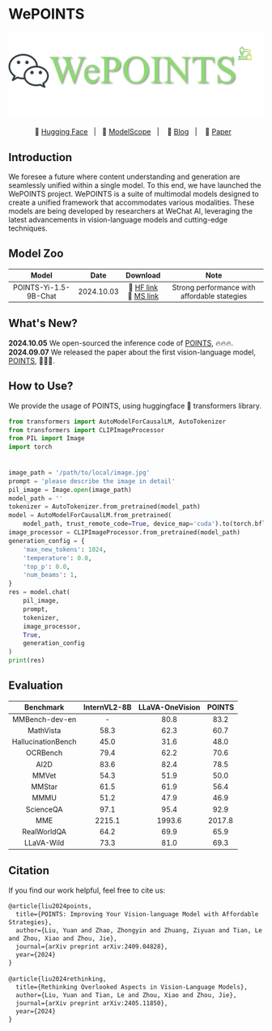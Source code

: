 # WePOINTS

<p align="center">
    <img src="./assets/logo.png" width="700"/>
<p>
<p align="center">
        🤗 <a href="">Hugging Face</a>&nbsp&nbsp | &nbsp&nbsp🤖 <a href="">ModelScope</a>&nbsp&nbsp | &nbsp&nbsp 📑 <a href="">Blog</a> &nbsp&nbsp| &nbsp&nbsp 📑 <a href="https://arxiv.org/abs/2409.04828">Paper</a> &nbsp&nbsp  </a>
</p>

## Introduction

We foresee a future where content understanding and generation are seamlessly unified within a single model. To this end, we have launched the WePOINTS project. WePOINTS is a suite of multimodal models designed to create a unified framework that accommodates various modalities. These models are being developed by researchers at WeChat AI, leveraging the latest advancements in vision-language models and cutting-edge techniques.

## Model Zoo

| Model         | Date       | Download       |  Note           |
| :--------------:| :----------: | :--------------: | :---------------: |
| POINTS-Yi-1.5-9B-Chat　|2024.10.03 | 🤗 [HF link]()<br>🤖 [MS link]() | Strong performance with affordable stategies  |

## What's New?

**2024.10.05** We open-sourced the inference code of [POINTS](), 🔥🔥🔥.
<br>
**2024.09.07** We released the paper about the first vision-language model, [POINTS](https://arxiv.org/abs/2409.04828), 🚀🚀🚀.


## How to Use?

We provide the usage of POINTS, using huggingface 🤗 transformers library.
<br>
```python
from transformers import AutoModelForCausalLM, AutoTokenizer
from transformers import CLIPImageProcessor
from PIL import Image
import torch


image_path = '/path/to/local/image.jpg'
prompt = 'please describe the image in detail'
pil_image = Image.open(image_path)
model_path = ''
tokenizer = AutoTokenizer.from_pretrained(model_path)
model = AutoModelForCausalLM.from_pretrained(
    model_path, trust_remote_code=True, device_map='cuda').to(torch.bfloat16)
image_processor = CLIPImageProcessor.from_pretrained(model_path)
generation_config = {
    'max_new_tokens': 1024,
    'temperature': 0.0,
    'top_p': 0.0,
    'num_beams': 1,
}
res = model.chat(
    pil_image,
    prompt,
    tokenizer,
    image_processor,
    True,
    generation_config
)
print(res)
```

## Evaluation

| Benchmark | InternVL2-8B | LLaVA-OneVision | POINTS |
| :-------: | :----------: | :-------------: | :----: |
| MMBench-dev-en | - | 80.8 | 83.2 |
| MathVista | 58.3 | 62.3 | 60.7 |
| HallucinationBench | 45.0 | 31.6 | 48.0 |
| OCRBench | 79.4 | 62.2 | 70.6 | 
| AI2D | 83.6 | 82.4 | 78.5 |
| MMVet | 54.3 | 51.9 | 50.0 |
| MMStar | 61.5 | 61.9 | 56.4 |
| MMMU | 51.2 | 47.9 | 46.9 |
| ScienceQA | 97.1 | 95.4 | 92.9 |
| MME | 2215.1 | 1993.6 | 2017.8 |
| RealWorldQA | 64.2 | 69.9 | 65.9 |
| LLaVA-Wild | 73.3 | 81.0 | 69.3 |

## Citation

If you find our work helpful, feel free to cite us:

```
@article{liu2024points,
  title={POINTS: Improving Your Vision-language Model with Affordable Strategies},
  author={Liu, Yuan and Zhao, Zhongyin and Zhuang, Ziyuan and Tian, Le and Zhou, Xiao and Zhou, Jie},
  journal={arXiv preprint arXiv:2409.04828},
  year={2024}
}

@article{liu2024rethinking,
  title={Rethinking Overlooked Aspects in Vision-Language Models},
  author={Liu, Yuan and Tian, Le and Zhou, Xiao and Zhou, Jie},
  journal={arXiv preprint arXiv:2405.11850},
  year={2024}
}
```